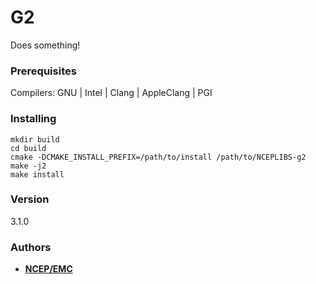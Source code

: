 # G2

Does something!


### Prerequisites

Compilers: GNU | Intel | Clang | AppleClang | PGI


### Installing

```
mkdir build
cd build
cmake -DCMAKE_INSTALL_PREFIX=/path/to/install /path/to/NCEPLIBS-g2
make -j2
make install
```


### Version
3.1.0


### Authors

* **[NCEP/EMC](NCEP.List.EMC.nceplibs.Developers@noaa.gov)**
